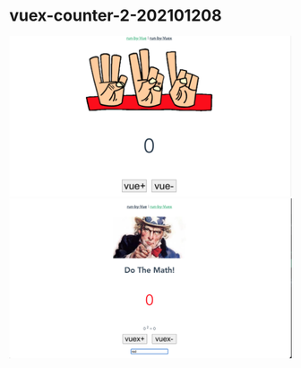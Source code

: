 # vuex-counter-2-202101208

![RUNOOB 图标](https://github.com/michaelyenoke/vuex-counter-2-202101208/blob/main/page01.png)
![RUNOOB 图标](https://github.com/michaelyenoke/vuex-counter-2-202101208/blob/main/page02.png)
